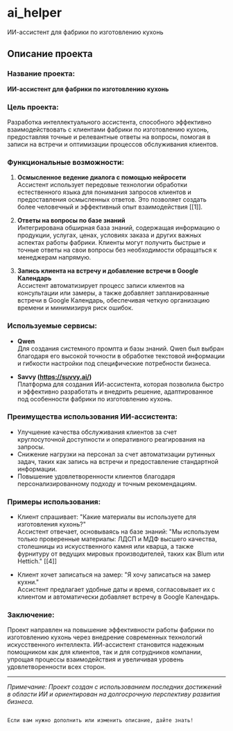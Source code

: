 # ai_helper


ИИ-ассистент для фабрики по изготовлению кухонь

## Описание проекта

### Название проекта:
**ИИ-ассистент для фабрики по изготовлению кухонь**

### Цель проекта:
Разработка интеллектуального ассистента, способного эффективно взаимодействовать с клиентами фабрики по изготовлению кухонь, предоставляя точные и релевантные ответы на вопросы, помогая в записи на встречи и оптимизации процессов обслуживания клиентов.

### Функциональные возможности:

1. **Осмысленное ведение диалога с помощью нейросети**  
   Ассистент использует передовые технологии обработки естественного языка для понимания запросов клиентов и предоставления осмысленных ответов. Это позволяет создать более человечный и эффективный опыт взаимодействия [[1]].

2. **Ответы на вопросы по базе знаний**  
   Интегрирована обширная база знаний, содержащая информацию о продукции, услугах, ценах, условиях заказа и других важных аспектах работы фабрики. Клиенты могут получить быстрые и точные ответы на свои вопросы без необходимости обращаться к менеджерам напрямую.

3. **Запись клиента на встречу и добавление встречи в Google Календарь**  
   Ассистент автоматизирует процесс записи клиентов на консультации или замеры, а также добавляет запланированные встречи в Google Календарь, обеспечивая четкую организацию времени и минимизируя риск ошибок.

### Используемые сервисы:

- **Qwen**  
  Для создания системного промпта и базы знаний. Qwen был выбран благодаря его высокой точности в обработке текстовой информации и гибкости настройки под специфические потребности бизнеса.

- **Savvy (https://suvvy.ai/)**  
  Платформа для создания ИИ-ассистента, которая позволила быстро и эффективно разработать и внедрить решение, адаптированное под особенности фабрики по изготовлению кухонь.

### Преимущества использования ИИ-ассистента:

- Улучшение качества обслуживания клиентов за счет круглосуточной доступности и оперативного реагирования на запросы.
- Снижение нагрузки на персонал за счет автоматизации рутинных задач, таких как запись на встречи и предоставление стандартной информации.
- Повышение удовлетворенности клиентов благодаря персонализированному подходу и точным рекомендациям.

### Примеры использования:

- Клиент спрашивает: "Какие материалы вы используете для изготовления кухонь?"  
  Ассистент отвечает, основываясь на базе знаний: "Мы используем только проверенные материалы: ЛДСП и МДФ высшего качества, столешницы из искусственного камня или кварца, а также фурнитуру от ведущих мировых производителей, таких как Blum или Hettich." [[4]]

- Клиент хочет записаться на замер: "Я хочу записаться на замер кухни."  
  Ассистент предлагает удобные даты и время, согласовывает их с клиентом и автоматически добавляет встречу в Google Календарь.

### Заключение:
Проект направлен на повышение эффективности работы фабрики по изготовлению кухонь через внедрение современных технологий искусственного интеллекта. ИИ-ассистент становится надежным помощником как для клиентов, так и для сотрудников компании, упрощая процессы взаимодействия и увеличивая уровень удовлетворенности всех сторон.

---

*Примечание: Проект создан с использованием последних достижений в области ИИ и ориентирован на долгосрочную перспективу развития бизнеса.*
```

Если вам нужно дополнить или изменить описание, дайте знать!
